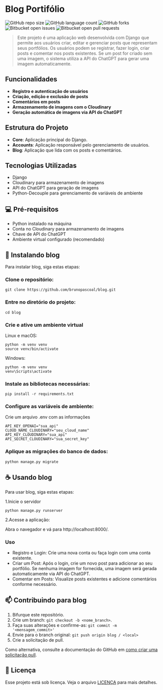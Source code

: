 # Blog Portifólio

![GitHub repo size](https://img.shields.io/github/directory-file-count/brunopascoal/blog?style=for-the-badge)
![GitHub language count](https://img.shields.io/github/languages/top/brunopascoal/blog?style=for-the-badge)
![GitHub forks](https://img.shields.io/github/forks/brunopascoal/blog?style=for-the-badge)
![Bitbucket open issues](https://img.shields.io/bitbucket/issues/brunopascoal/blog?style=for-the-badge)
![Bitbucket open pull requests](https://img.shields.io/bitbucket/pr-raw/brunopascoal/blog?style=for-the-badge)

> Este projeto é uma aplicação web desenvolvida com Django que permite aos usuários criar, editar e gerenciar posts que representam seus portfólios. Os usuários podem se registrar, fazer login, criar posts e comentar nos posts existentes. Se um post for criado sem uma imagem, o sistema utiliza a API do ChatGPT para gerar uma imagem automaticamente.



<!-- # Imagens -->

<!-- ![login](https://user-images.githubusercontent.com/49947689/235822991-c530e034-8f8c-4873-a201-96dfb2fc8e2d.png)
![page](https://user-images.githubusercontent.com/49947689/235823020-f2468ada-daaa-4bba-95cf-c26aecb7deaa.png) -->



<!-- ### Atualizações futuras

O projeto ainda está em desenvolvimento e as próximas atualizações serão voltadas nas seguintes tarefas:

- [ ] Edição e exclusão do post;
- [ ] Login por redes sociais;
- [ ] Otimização do processo;
- [ ] Ajustes na interface; -->

## Funcionalidades

- **Registro e autenticação de usuários**
- **Criação, edição e exclusão de posts**
- **Comentários em posts**
- **Armazenamento de imagens com o Cloudinary**
- **Geração automática de imagens via API do ChatGPT**

## Estrutura do Projeto

- **Core**: Aplicação principal do Django.
- **Accounts**: Aplicação responsável pelo gerenciamento de usuários.
- **Blog**: Aplicação que lida com os posts e comentários.

## Tecnologias Utilizadas

- Django
- Cloudinary para armazenamento de imagens
- API do ChatGPT para geração de imagens
- Python-Decouple para gerenciamento de variáveis de ambiente

## 💻 Pré-requisitos

- Python instalado na máquina
- Conta no Cloudinary para armazenamento de imagens
- Chave de API do ChatGPT
- Ambiente virtual configurado (recomendado)


## 🚀 Instalando blog

Para instalar blog, siga estas etapas:

### Clone o repositório:

```
git clone https://github.com/brunopascoal/blog.git
```

### Entre no diretório do projeto:

```
cd blog
```

### Crie e ative um ambiente virtual

Linux e macOS:

```
python -m venv venv
source venv/bin/activate
```

Windows:

```
python -m venv venv
venv\Scripts\activate
```

### Instale as bibliotecas necessárias:

```
pip install -r requirements.txt
```

### Configure as variáveis de ambiente:

Crie um arquivo .env com as informações
```
API_KEY_OPENAI="sua_api"
CLOUD_NAME_CLOUDINARY="seu_cloud_name"
API_KEY_CLOUDINARY="sua_api"
API_SECRET_CLOUDINARY="sua_secret_key"
```

### Aplique as migrações do banco de dados:

```
python manage.py migrate
```


## ☕ Usando blog

Para usar blog, siga estas etapas:

1.Inicie o servidor

```
python manage.py runserver
```

2.Acesse a aplicação:

Abra o navegador e vá para http://localhost:8000/.

### Uso

- Registro e Login:
  Crie uma nova conta ou faça login com uma conta existente.
- Criar um Post:
    Após o login, crie um novo post para adicionar ao seu portfólio.
    Se nenhuma imagem for fornecida, uma imagem será gerada automaticamente via API do ChatGPT.
- Comentar em Posts:
    Visualize posts existentes e adicione comentários conforme necessário.

## 📫 Contribuindo para blog

1. Bifurque este repositório.
2. Crie um branch: `git checkout -b <nome_branch>`.
3. Faça suas alterações e confirme-as: `git commit -m '<mensagem_commit>'`
4. Envie para o branch original: `git push origin blog / <local>`
5. Crie a solicitação de pull.

Como alternativa, consulte a documentação do GitHub em [como criar uma solicitação pull](https://help.github.com/en/github/collaborating-with-issues-and-pull-requests/creating-a-pull-request).


## 📝 Licença

Esse projeto está sob licença. Veja o arquivo [LICENÇA](LICENSE.md) para mais detalhes.


